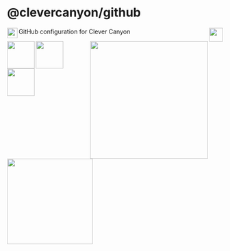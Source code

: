# @clevercanyon/github

<img src="https://cdn.clevercanyon.com/assets/brands/clevercanyon/logo-on-light-bg.svg" style="height:32px;" align="right" />

<p align="left"><img src="https://cdn.clevercanyon.com/assets/uploads/code.gif" style="width:24px;" align="left" />GitHub configuration for Clever Canyon</p>

<img src="https://cdn.clevercanyon.com/assets/uploads/github-snake.gif" style="width:275px;" align="right" />
<img src="https://cdn.clevercanyon.com/assets/uploads/typescript.svg" style="width:64px;" align="left" />
<img src="https://cdn.clevercanyon.com/assets/uploads/javascript.svg" style="width:64px;" align="left" />
<img src="https://cdn.clevercanyon.com/assets/uploads/nodejs.svg" style="width:64px;" align="left" />
<img src="https://cdn.clevercanyon.com/assets/uploads/manufacturetocat.png" style="width:200px;" align="left" />
